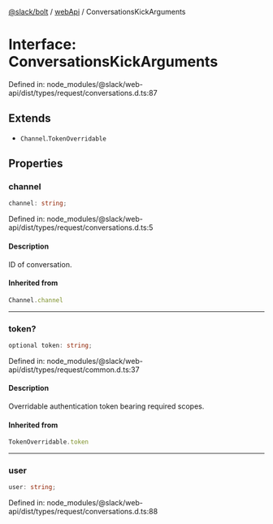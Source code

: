 [@slack/bolt](../../../../index.md) / [webApi](../index.md) / ConversationsKickArguments

# Interface: ConversationsKickArguments

Defined in: node\_modules/@slack/web-api/dist/types/request/conversations.d.ts:87

## Extends

- `Channel`.`TokenOverridable`

## Properties

### channel

```ts
channel: string;
```

Defined in: node\_modules/@slack/web-api/dist/types/request/conversations.d.ts:5

#### Description

ID of conversation.

#### Inherited from

```ts
Channel.channel
```

***

### token?

```ts
optional token: string;
```

Defined in: node\_modules/@slack/web-api/dist/types/request/common.d.ts:37

#### Description

Overridable authentication token bearing required scopes.

#### Inherited from

```ts
TokenOverridable.token
```

***

### user

```ts
user: string;
```

Defined in: node\_modules/@slack/web-api/dist/types/request/conversations.d.ts:88
